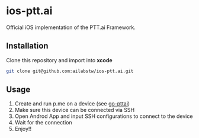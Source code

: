 # ios-ptt.ai


Official iOS implementation of the PTT.ai Framework.

## Installation
Clone this repository and import into **xcode**
```bash
git clone git@github.com:ailabstw/ios-ptt.ai.git
```

## Usage
1. Create and run p.me on a device (see [go-pttai](https://github.com/ailabstw/go-pttai))
2. Make sure this device can be connected via SSH
3. Open Androd App and input SSH configurations to connect to the device
4. Wait for the connection
5. Enjoy!!
